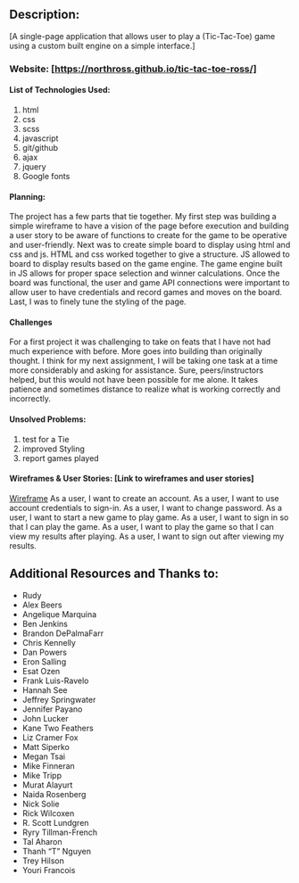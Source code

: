 ## Description:
[A single-page application that allows user to play a (Tic-Tac-Toe) game using a custom built engine on a simple interface.]

### Website: [https://northross.github.io/tic-tac-toe-ross/]

#### List of Technologies Used:
1. html
2. css
3. scss
4. javascript
5. git/github
6. ajax
7. jquery
8. Google fonts

#### Planning:
The project has a few parts that tie together. My first step was building a simple wireframe to have a vision of the page before execution and building a user story to be aware of functions to create for the game to be operative and user-friendly.
Next was to create simple board to display using html and css and js. HTML and css worked together to give a structure. JS allowed to board to display results based on the game engine.
The game engine built in JS allows for proper space selection and winner calculations.
Once the board was functional, the user and game API connections were important to allow user to have credentials and record games and moves on the board.
Last, I was to finely tune the styling of the page.

#### Challenges
For a first project it was challenging to take on feats that I have not had much experience with before. More goes into building than originally thought. I think for my next assignment, I will be taking one task at a time more considerably and asking for assistance. Sure, peers/instructors helped, but this would not have been possible for me alone. It takes patience and sometimes distance to realize what is working correctly and incorrectly.


#### Unsolved Problems:
1. test for a Tie
2. improved Styling
3. report games played

#### Wireframes & User Stories: [Link to wireframes and user stories]
[Wireframe](https://imgur.com/Ihv5t6L)
As a user, I want to create an account.
As a user, I want to use account credentials to sign-in.
As a user, I want to change password.
As a user, I want to start a new game to play game.
As a user, I want to sign in so that I can play the game.
As a user, I want to play the game so that I can view my results after playing.
As a user, I want to sign out after viewing my results.


## Additional Resources and Thanks to:
- Rudy
- Alex Beers
- Angelique Marquina
- Ben Jenkins
- Brandon DePalmaFarr
- Chris Kennelly
- Dan Powers
- Eron Salling
- Esat Ozen
- Frank Luis-Ravelo
- Hannah See
- Jeffrey Springwater
- Jennifer Payano
- John Lucker
- Kane Two Feathers
- Liz Cramer Fox
- Matt Siperko
- Megan Tsai
- Mike Finneran
- Mike Tripp
- Murat Alayurt
- Naida Rosenberg
- Nick Solie
- Rick Wilcoxen
- R. Scott Lundgren
- Ryry Tillman-French
- Tal Aharon
- Thanh “T” Nguyen
- Trey Hilson
- Youri Francois
